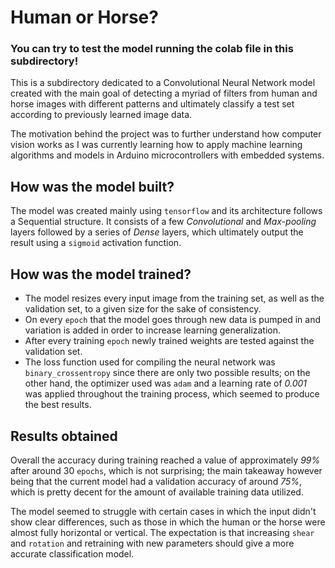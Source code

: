 # Human or Horse?
### You can try to test the model running the colab file in this subdirectory!

This is a subdirectory dedicated to a Convolutional Neural Network model created with the main goal of detecting a myriad of filters from human and horse images with different patterns and ultimately classify a test set according to previously learned image data.

The motivation behind the project was to further understand how computer vision works as I was currently learning how to apply machine learning algorithms and models in Arduino microcontrollers with embedded systems.

## How was the model built?
The model was created mainly using `tensorflow` and its architecture follows a Sequential structure. It consists of a few *Convolutional* and *Max-pooling* layers followed by a series of *Dense* layers, which ultimately output the result using a `sigmoid` activation function.

## How was the model trained?
-  The model resizes every input image from the training set, as well as the validation set, to a given size for the sake of consistency.
-  On every `epoch` that the model goes through new data is pumped in and variation is added in order to increase learning generalization.
-  After every training `epoch` newly trained weights are tested against the validation set.
-  The loss function used for compiling the neural network was `binary_crossentropy` since there are only two possible results; on the other hand, the optimizer used was `adam` and a learning rate of *0.001* was applied throughout the training process, which seemed to produce the best results.

## Results obtained
Overall the accuracy during training reached a value of approximately *99%* after around 30 `epochs`, which is not surprising; the main takeaway however being that the current model had a validation accuracy of around *75%*, which is pretty decent for the amount of available training data utilized.

The model seemed to struggle with certain cases in which the input didn't show clear differences, such as those in which the human or the horse were almost fully horizontal or vertical. The expectation is that increasing `shear` and `rotation` and retraining with new parameters should give a more accurate classification model.
